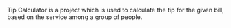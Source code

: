 Tip Calculator is a project which is used to calculate the tip for the given bill, based on the service among a group of people.
